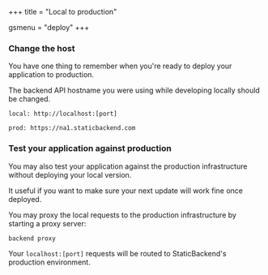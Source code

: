 +++
title			= "Local to production"

gsmenu = "deploy"
+++

### Change the host

You have one thing to remember when you're ready to deploy your application to 
production.

The backend API hostname you were using while developing locally should be 
changed.

```
local: http://localhost:[port]

prod: https://na1.staticbackend.com
```

### Test your application against production

You may also test your application against the production infrastructure 
without deploying your local version.

It useful if you want to make sure your next update will work fine once 
deployed.

You may proxy the local requests to the production infrastructure by starting 
a proxy server:

```bash
backend proxy
```

Your `localhost:[port]` requests will be routed to StaticBackend's production 
environment.